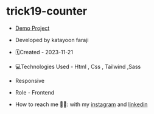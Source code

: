 # trick19-counter
- [Demo Project](https://katayoon-faraji-web.github.io/tricj18-backgroundColor/)

- Developed by katayoon faraji

- 🗓️Created - 2023-11-21

- 💻Technologies Used - Html , Css , Tailwind ,Sass

- Responsive
  
- Role - Frontend

- How to reach me 👩🏻: with my [instagram](https://instagram.com/katayoon_faraji_web) and [linkedin](https://www.linkedin.com/in/katayoon-faraji-web-3b722b207r)
